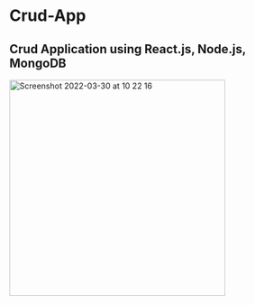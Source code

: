 # Crud-App

## Crud Application using React.js, Node.js, MongoDB

<img width="383" alt="Screenshot 2022-03-30 at 10 22 16" src="https://user-images.githubusercontent.com/68688135/160786580-71c79ae9-8258-4dbe-90df-02f533b78418.png">


